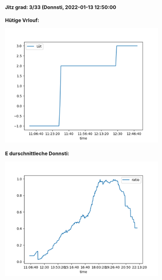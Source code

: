 ### Jitz grad: 3/33 (Donnsti, 2022-01-13 12:50:00

### Hütige Vrlouf:
![Graph](Today.png)

### E durschnittleche Donnsti:
![Graph](Donnsti.png)